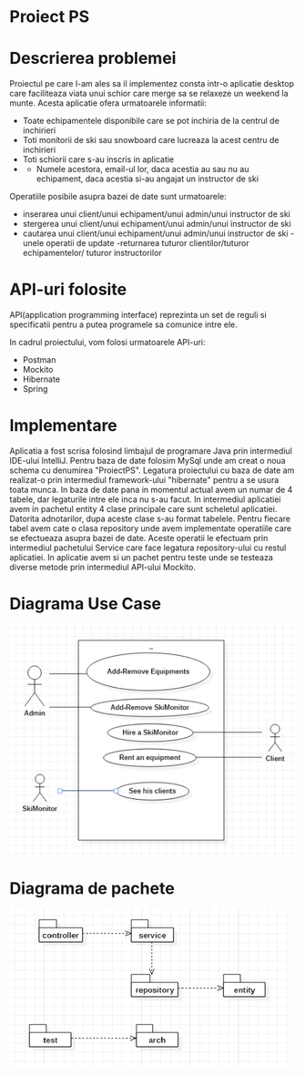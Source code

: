 # Proiect PS

# Descrierea problemei 
Proiectul pe care l-am ales sa il implementez consta intr-o aplicatie desktop care faciliteaza viata unui schior care merge sa se relaxeze un weekend la munte.
Acesta aplicatie ofera urmatoarele informatii:
 - Toate echipamentele disponibile care se pot inchiria de la centrul de inchirieri
 - Toti monitorii de ski sau snowboard care lucreaza la acest centru de inchirieri 
 - Toti schiorii care s-au inscris in aplicatie 
 - - Numele acestora, email-ul lor, daca acestia au sau nu au echipament, daca acestia si-au angajat un instructor de ski
 
Operatiile posibile asupra bazei de date sunt urmatoarele:
- inserarea unui client/unui echipament/unui admin/unui instructor de ski
- stergerea unui client/unui echipament/unui admin/unui instructor de ski
 - cautarea unui client/unui echipament/unui admin/unui instructor de ski 
 -unele operatii de update 
 -returnarea tuturor clientilor/tuturor echipamentelor/ tuturor instructorilor

 # API-uri folosite 
 API(application programming interface) reprezinta un set de reguli si specificatii pentru a putea programele sa comunice intre ele.
 
 In cadrul proiectului, vom folosi urmatoarele API-uri:
  - Postman
  - Mockito
  - Hibernate
  - Spring
  
 # Implementare 
 Aplicatia a fost scrisa folosind limbajul de programare Java prin intermediul IDE-ului IntelliJ. Pentru baza de date folosim MySql unde am creat o noua schema cu denumirea "ProiectPS". Legatura proiectului cu baza de date am realizat-o prin intermediul framework-ului "hibernate" pentru a se usura toata munca. In baza de date pana in momentul actual avem un numar de 4 tabele, dar legaturile intre ele inca nu s-au facut.
In intermediul aplicatiei avem in pachetul entity 4 clase principale care sunt scheletul aplicatiei. Datorita adnotarilor, dupa aceste clase s-au format tabelele. Pentru fiecare tabel avem cate o clasa repository unde avem implementate operatiile care se efectueaza asupra bazei de date. 
Aceste operatii le efectuam prin intermediul pachetului Service care face legatura repository-ului cu restul aplicatiei.
In aplicatie avem si un pachet pentru teste unde se testeaza diverse metode prin intermediul API-ului Mockito. 

 # Diagrama Use Case
![UseCase Diagram](UseCase.png)

 # Diagrama de pachete
![Package Diagram](pachete.png)
